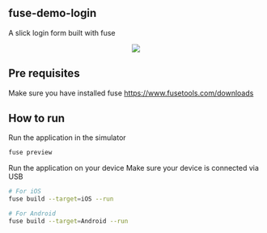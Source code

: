 ## fuse-demo-login
A slick login form built with fuse

<center>
	<img src="doc/fuse-demo-login.gif" />
</center>

## Pre requisites
Make sure you have installed fuse
https://www.fusetools.com/downloads

## How to run
Run the application in the simulator
```bash
fuse preview
```

Run the application on your device
Make sure your device is connected via USB
```bash
# For iOS
fuse build --target=iOS --run 

# For Android
fuse build --target=Android --run
```


